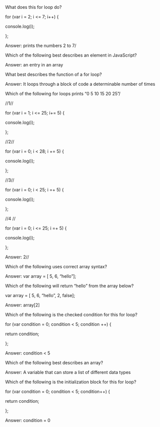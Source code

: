 What does this for loop do?

for \(var i = 2; i &lt;= 7; i++\) {

 console.log\(i\);

};

Answer: prints the numbers 2 to 7\/

Which of the following best describes an element in JavaScript?

Answer: an entry in an array

What best describes the function of a for loop?

Answer: It loops through a block of code a determinable number of times

Which of the following for loops prints “0 5 10 15 20 25”\/

\/\/1\/\/

for \(var i = 1; i &lt;= 25; i+= 5\) {

 console.log\(i\);

};

\/\/2\/\/

for \(var i = 0; i &lt; 28; i += 5\) {

 console.log\(i\);

};

\/\/3\/\/

for \(var i = 0; i &lt; 25; i =+ 5\) {

 console.log\(i\);

};

\/\/4 \/\/

for \(var i = 0; i &lt;= 25; i =+ 5\) {

 console.log\(i\);

};

Answer: 2\/\/

Which of the following uses correct array syntax?

Answer: var array = \[ 5, 6, “hello”\];

Which of the following will return “hello” from the array below?

var array = \[ 5, 6, “hello”, 2, false\];

Answer: array\[2\]

Which of the following is the checked condition for this for loop?

for \(var condition = 0; condition &lt; 5; condition ++\) {

 return condition;

};

Answer: condition &lt; 5

Which of the following best describes an array?

Answer: A variable that can store a list of different data types

Which of the following is the initialization block for this for loop?

for \(var condition = 0; condition &lt; 5; condition++\) {

 return condition;

};

Answer: condition = 0



